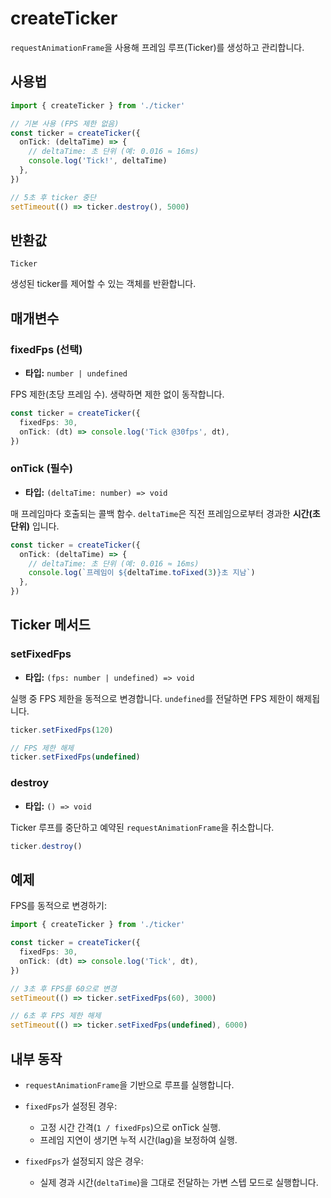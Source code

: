 # createTicker

`requestAnimationFrame`을 사용해 프레임 루프(Ticker)를 생성하고 관리합니다.

## 사용법

```ts
import { createTicker } from './ticker'

// 기본 사용 (FPS 제한 없음)
const ticker = createTicker({
  onTick: (deltaTime) => {
    // deltaTime: 초 단위 (예: 0.016 ≈ 16ms)
    console.log('Tick!', deltaTime)
  },
})

// 5초 후 ticker 중단
setTimeout(() => ticker.destroy(), 5000)
```

## 반환값

`Ticker`

생성된 ticker를 제어할 수 있는 객체를 반환합니다.

## 매개변수

### fixedFps (선택)

* **타입:** `number | undefined`

FPS 제한(초당 프레임 수).
생략하면 제한 없이 동작합니다.

```ts
const ticker = createTicker({
  fixedFps: 30,
  onTick: (dt) => console.log('Tick @30fps', dt),
})
```

### onTick (필수)

* **타입:** `(deltaTime: number) => void`

매 프레임마다 호출되는 콜백 함수.
`deltaTime`은 직전 프레임으로부터 경과한 **시간(초 단위)** 입니다.

```ts
const ticker = createTicker({
  onTick: (deltaTime) => {
    // deltaTime: 초 단위 (예: 0.016 ≈ 16ms)
    console.log(`프레임이 ${deltaTime.toFixed(3)}초 지남`)
  },
})
```

## Ticker 메서드

### setFixedFps

* **타입:** `(fps: number | undefined) => void`

실행 중 FPS 제한을 동적으로 변경합니다.
`undefined`를 전달하면 FPS 제한이 해제됩니다.

```ts
ticker.setFixedFps(120)

// FPS 제한 해제
ticker.setFixedFps(undefined)
```

### destroy

* **타입:** `() => void`

Ticker 루프를 중단하고 예약된 `requestAnimationFrame`을 취소합니다.

```ts
ticker.destroy()
```

## 예제

FPS를 동적으로 변경하기:

```ts
import { createTicker } from './ticker'

const ticker = createTicker({
  fixedFps: 30,
  onTick: (dt) => console.log('Tick', dt),
})

// 3초 후 FPS를 60으로 변경
setTimeout(() => ticker.setFixedFps(60), 3000)

// 6초 후 FPS 제한 해제
setTimeout(() => ticker.setFixedFps(undefined), 6000)
```

## 내부 동작

* `requestAnimationFrame`을 기반으로 루프를 실행합니다.
* `fixedFps`가 설정된 경우:

  * 고정 시간 간격(`1 / fixedFps`)으로 onTick 실행.
  * 프레임 지연이 생기면 누적 시간(lag)을 보정하여 실행.
* `fixedFps`가 설정되지 않은 경우:

  * 실제 경과 시간(`deltaTime`)을 그대로 전달하는 가변 스텝 모드로 실행합니다.
